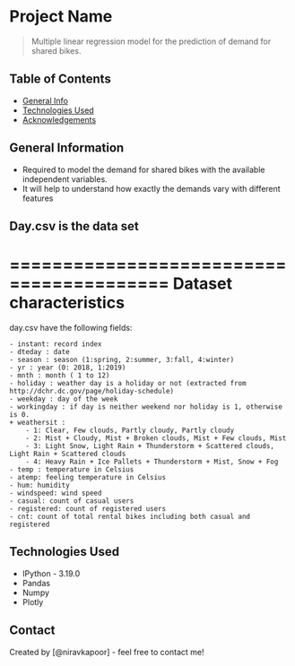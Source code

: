 # Project Name
> Multiple linear regression model for the prediction of demand for shared bikes.


## Table of Contents
* [General Info](#general-information)
* [Technologies Used](#technologies-used)
* [Acknowledgements](#acknowledgements)


## General Information
- Required to model the demand for shared bikes with the available independent variables. 
- It will help to understand how exactly the demands vary with different features

## Day.csv is the data set

=========================================
Dataset characteristics
=========================================	
day.csv have the following fields:
	
	- instant: record index
	- dteday : date
	- season : season (1:spring, 2:summer, 3:fall, 4:winter)
	- yr : year (0: 2018, 1:2019)
	- mnth : month ( 1 to 12)
	- holiday : weather day is a holiday or not (extracted from http://dchr.dc.gov/page/holiday-schedule)
	- weekday : day of the week
	- workingday : if day is neither weekend nor holiday is 1, otherwise is 0.
	+ weathersit : 
		- 1: Clear, Few clouds, Partly cloudy, Partly cloudy
		- 2: Mist + Cloudy, Mist + Broken clouds, Mist + Few clouds, Mist
		- 3: Light Snow, Light Rain + Thunderstorm + Scattered clouds, Light Rain + Scattered clouds
		- 4: Heavy Rain + Ice Pallets + Thunderstorm + Mist, Snow + Fog
	- temp : temperature in Celsius
	- atemp: feeling temperature in Celsius
	- hum: humidity
	- windspeed: wind speed
	- casual: count of casual users
	- registered: count of registered users
	- cnt: count of total rental bikes including both casual and registered

## Technologies Used
- lPython - 3.19.0
- Pandas
- Numpy
- Plotly

## Contact
Created by [@niravkapoor] - feel free to contact me!
